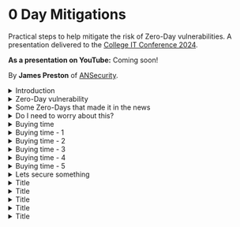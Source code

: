 # 0 Day Mitigations
Practical steps to help mitigate the risk of Zero-Day vulnerabilities. A presentation delivered to the [College IT Conference 2024](https://citc.college/).

**As a presentation on YouTube:** Coming soon!

By **James Preston** of [ANSecurity](https://www.ansecurity.com/).

<details>
<summary>Introduction</summary>

  ## By the end of this presentation you will

* Understand the common elements in some recent Zero-Day vulnerabilities.
* Be familiar with 5 methods to help prevent attacks that start with a Zero-Day exploit.
* Be able to take some immediate steps to help reduce the risk of impact from Zero-Day vulnerabilities.
</details>

<details>
<summary>Zero-Day vulnerability</summary>

  ## What is a Zero-Day vulnerability
* A vulnerability (perhaps under exploitation) in a system that is unknown to its owners, developers, or anyone capable of at least mitigating it if not full remediation.
* Once made public the extra scrutiny of such a system normally leads to more vulnerability discoveries.
* Multiple known and Zero-Day vulnerabilities are often chained together to perform an attack.
* Rarely the biggest actual issue to worry about (looking at those who haven’t setup MFA for everything yet!) but they do make great headlines.

</details>

<details>
<summary>Some Zero-Days that made it in the news</summary>

## Log4Shell (Log4j)
https://logging.apache.org/log4j/2.x/security.html#CVE-2021-44228

* 'JNDI lookup can be exploited to execute arbitrary code loaded from an LDAP server'
* Existed unnoticed since 2013.
* Privately disclosed.
* Widely used, not always easy to determine if in use on 'appliances'.
* Simple to exploit, lead to trivial remote code execution.

## PaperCut
https://www.papercut.com/kb/Main/PO-1216-and-PO-1219

https://www.cisa.gov/news-events/cybersecurity-advisories/aa23-131a

* 'Our immediate advice is to upgrade your PaperCut Application Servers to one of the fixed versions listed below if you haven’t already.'
* Reported to Papercut by Trend Micro as already under exploitation.
* Commonly Internet accessible.
* Unauthenticated attacker could perform remote code execution on a PaperCut application server.

## Ivanti Connect (and Policy) Secure
https://www.ivanti.com/blog/security-update-for-ivanti-connect-secure-and-ivanti-policy-secure-gateways

https://forums.ivanti.com/s/article/CVE-2023-46805-Authentication-Bypass-CVE-2024-21887-Command-Injection-for-Ivanti-Connect-Secure-and-Ivanti-Policy-Secure-Gateways

https://forums.ivanti.com/s/article/CVE-2024-21888-Privilege-Escalation-for-Ivanti-Connect-Secure-and-Ivanti-Policy-Secure

https://www.cisa.gov/news-events/cybersecurity-advisories/aa24-060b

* 'If CVE-2024-21887 is used in conjunction with CVE-2023-46805, exploitation does not require authentication and enables a threat actor to craft malicious requests and execute arbitrary commands on the system.'
* Under active exploitation at time of discovery.
  * Some researchers are now attributing to Chinese state actors.
  * Following discovery, the threat actors started using alternative exploits.
* Threat actors bypassed authentication and delivered web shells to the appliance.
* Evidence of credential capture.

</details>

<details>
<summary>Do I need to worry about this?</summary>

## Why yes...

* https://www.shodan.io
* https://www.shodan.io/search?query=ip%3A129.67.0.0%2F16%2C163.1.0.0%2F16
* https://account.shodan.io/billing - go grab a one-time 'member' tier

![image](https://github.com/jamesfed/0DayMitigations/assets/28963928/89a0f89b-93bd-4242-9602-6c72ee3776b3)

## But perhaps not as much as you might think

[2023 Data Breach Investigations Report](https://www.verizon.com/business/resources/reports/dbir/)

* Using breached credentials is by far the most common method of access into an organisation.
* But exploiting a vulnerability (zero-day or otherwise) still makes the top 3. 

![image](https://github.com/jamesfed/0DayMitigations/assets/28963928/09874c1b-342f-4355-b9f8-9ada2a75eb8c)


</details>

<details>
<summary>Buying time</summary>

## Even if the Zero-Day is 'new' what comes after often isn't

### Log4Shell (Log4j)
![image](https://github.com/jamesfed/0DayMitigations/assets/28963928/c3e400db-6025-4022-842a-98a164a2d635)

### PaperCut
![image](https://github.com/jamesfed/0DayMitigations/assets/28963928/c33e06f1-9766-41d0-9533-0537cee5f18b)

### Ivanti Connect (and Policy) Secure
![image](https://github.com/jamesfed/0DayMitigations/assets/28963928/2071cd35-e341-4d4f-80ff-f7afcf729d8e)


  
## No single one of these pratices will save you, think in layers!

* **Hide**
  * Not the best option but it will buy you time
  * Does your service appear on Shodan.io listed as that service?
* **Block access from and to known malicious**
  * It's already known to be malicious - why wouldn't you block it?
* **Restrict opportunities for execution**
  * Block file transfer, sandbox, block unrecognised file execution
* **Detect and prevent abnormal activities**
  * Block access from and to known malicious
  * Why is that server reaching out to threatactor420.com?
* **Limit the overall impact/scope**
  * Ok you’ve been compromised, lets prevent lateral movement

## Not all threat actors are the same

* Casual
  * Doesn't take much to stop
* Determined - low skill
  * Hiding probably won't work
* Determined - high skill
  * Realistic probibility will have access to an exploit before you've patched
* Nation State/Advanced persistent threat
  * Highly likely will have access to an exploit before you've patched

</details>

<details>
<summary>Buying time - 1</summary>

## Hide

* Limit the scope of inbound connections.
  * By country (either deny known bad or permit only countries with a legtimate reason to access)
  * By IP address block.
    * Just JANET - https://bgpview.io/asn/786#prefixes-v4
    * Just Oxford/Cambridge - https://help.it.ox.ac.uk/ip-addresses or https://help.uis.cam.ac.uk/service/network-services/ip/cam-ip-ranges
    * Specific IPs or specific ranges
    * Port knocking??
      * Palo Alto Networks NGFW - https://live.paloaltonetworks.com/t5/community-blogs/knock-knock-who-s-there/ba-p/417975
* Where possible publish a VPN or VPN web portal to present services.

## Hide - at a minimum

* Block inbound connections from 'unfriendly' countries
  * https://www.gov.uk/government/publications/the-uk-sanctions-list
  * https://ofac.treasury.gov/sanctions-programs-and-country-information

 Do you really need to allow inbound connections to your student meals booking system from Afghanistan?

</details>

<details>
<summary>Buying time - 2</summary>

## Block access from and to known malicious

</details>

<details>
<summary>Buying time - 3</summary>

## Restrict opportunities for execution

</details>

<details>
<summary>Buying time - 4</summary>

## Detect and prevent abnormal activities

### All together now - decryption!

![image](https://github.com/jamesfed/0DayMitigations/assets/28963928/e82d237e-9830-4b5f-a813-e55206d6855b)

https://ubuntu.com/server/docs/security-trust-store

![image](https://github.com/jamesfed/0DayMitigations/assets/28963928/316aebb8-fdf9-48d7-8e85-b632e0d01b05)

So let's download some webshells!

![image](https://github.com/jamesfed/0DayMitigations/assets/28963928/c2b73d47-1b9a-4eb2-8f6b-4f2d8b31623c)

> "Deny by default" egress traffic restrictions are a best practice to follow for any servers, not just those running impacted versions of Log4j instances.

https://www.mandiant.com/resources/blog/log4shell-recommendations

</details>

<details>
<summary>Buying time - 5</summary>

## Limit the overall impact/scope

* DMZs! Why did they ever go away?
* Client firewall configuration.
* User based policy.
* Internal IDS/IPS – same level of strictness as inbound.
  * Normally internal is more lax.

</details>

<details>
  
<summary>Lets secure something</summary>

## Ruckus Wireless Controller (SmartZone)
![image](https://github.com/jamesfed/0DayMitigations/assets/28963928/7faf91c1-246a-4bec-806d-b39278d3adc6)

* Can't install AV/EDR/UEBA agents.
* No access to underlying Operating System detailed logging.
* 

</details>

<details>
<summary>Title</summary>

</details>

<details>
<summary>Title</summary>

</details>

<details>
<summary>Title</summary>

</details>

<details>
<summary>Title</summary>

</details>

<details>
<summary>Title</summary>

</details>

